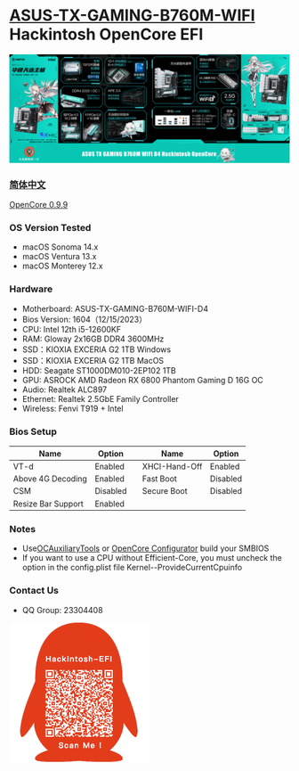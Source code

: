 # [ASUS-TX-GAMING-B760M-WIFI](https://github.com/hackintosh-club/ASUS-TX-GAMING-B760M-WIFI-OpenCore) Hackintosh OpenCore EFI

![image](ScreenShot/Motherboard.jpg)

### [简体中文](https://github.com/hackintosh-club/ASUS-TX-GAMING-B760M-WIFI-OpenCore)

[OpenCore 0.9.9](https://github.com/acidanthera/OpenCorePkg)

### OS Version Tested

- macOS Sonoma   14.x
- macOS Ventura    13.x
- macOS Monterey 12.x

### Hardware

- Motherboard: ASUS-TX-GAMING-B760M-WIFI-D4
- Bios Version: 1604（12/15/2023）
- CPU: Intel 12th i5-12600KF
- RAM: Gloway 2x16GB DDR4 3600MHz
- SSD：KIOXIA EXCERIA G2 1TB Windows
- SSD：KIOXIA EXCERIA G2 1TB MacOS
- HDD:  Seagate ST1000DM010-2EP102  1TB
- GPU: ASROCK AMD Radeon RX 6800 Phantom Gaming D 16G OC
- Audio: Realtek ALC897
- Ethernet: Realtek 2.5GbE Family Controller
- Wireless: Fenvi T919 + Intel 

### Bios Setup

| Name               | Option   |      | Name          | Option   |
| ------------------ | -------- | ---- | ------------- | -------- |
| VT-d               | Enabled  |      | XHCI-Hand-Off | Enabled  |
| Above 4G Decoding  | Enabled  |      | Fast Boot     | Disabled |
| CSM                | Disabled |      | Secure Boot   | Disabled |
| Resize Bar Support | Enabled  |      |               |          |

### Notes

- Use[OCAuxiliaryTools](https://github.com/ic005k/OCAuxiliaryTools/releases) or [OpenCore Configurator](https://mackie100projects.altervista.org/opencore-configurator/) build your SMBIOS
- If you want to use a CPU without Efficient-Core, you must uncheck the option in the config.plist file Kernel--ProvideCurrentCpuinfo

### Contact Us

- QQ Group: 23304408

![image](ScreenShot/QRCode.png)
